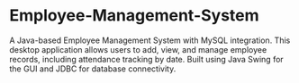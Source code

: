 # Employee-Management-System
A Java-based Employee Management System with MySQL integration. This desktop application allows users to add, view, and manage employee records, including attendance tracking by date. Built using Java Swing for the GUI and JDBC for database connectivity.
